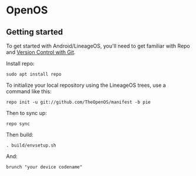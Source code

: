 OpenOS
===========

Getting started
---------------

To get started with Android/LineageOS, you'll need to get
familiar with Repo and [Version Control with Git](https://source.android.com/source/version-control.html).

Install repo:
```
sudo apt install repo
```

To initialize your local repository using the LineageOS trees, use a command like this:
```
repo init -u git://github.com/TheOpenOS/manifest -b pie
```
Then to sync up:
```
repo sync
```

Then build:
```
. build/envsetup.sh
```

And:
```
brunch "your device codename"
```
